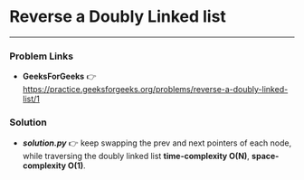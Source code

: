 # Reverse a Doubly Linked list

---

### Problem Links
- **__GeeksForGeeks__** :point_right: https://practice.geeksforgeeks.org/problems/reverse-a-doubly-linked-list/1

### Solution
- **_solution.py_** :point_right: keep swapping the prev and next pointers of each node, while traversing the doubly linked list **time-complexity O(N)**, **space-complexity O(1)**.
